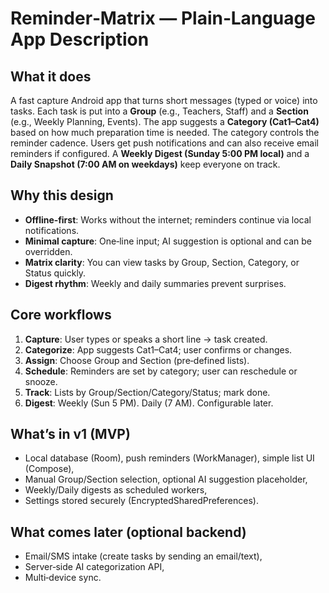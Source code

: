 # Reminder‑Matrix — Plain‑Language App Description

## What it does
A fast capture Android app that turns short messages (typed or voice) into tasks. Each task is put into a **Group** (e.g., Teachers, Staff) and a **Section** (e.g., Weekly Planning, Events). The app suggests a **Category (Cat1–Cat4)** based on how much preparation time is needed. The category controls the reminder cadence. Users get push notifications and can also receive email reminders if configured. A **Weekly Digest (Sunday 5:00 PM local)** and a **Daily Snapshot (7:00 AM on weekdays)** keep everyone on track.

## Why this design
- **Offline‑first**: Works without the internet; reminders continue via local notifications.
- **Minimal capture**: One‑line input; AI suggestion is optional and can be overridden.
- **Matrix clarity**: You can view tasks by Group, Section, Category, or Status quickly.
- **Digest rhythm**: Weekly and daily summaries prevent surprises.

## Core workflows
1. **Capture**: User types or speaks a short line → task created.
2. **Categorize**: App suggests Cat1–Cat4; user confirms or changes.
3. **Assign**: Choose Group and Section (pre‑defined lists).
4. **Schedule**: Reminders are set by category; user can reschedule or snooze.
5. **Track**: Lists by Group/Section/Category/Status; mark done.
6. **Digest**: Weekly (Sun 5 PM). Daily (7 AM). Configurable later.

## What’s in v1 (MVP)
- Local database (Room), push reminders (WorkManager), simple list UI (Compose),
- Manual Group/Section selection, optional AI suggestion placeholder,
- Weekly/Daily digests as scheduled workers,
- Settings stored securely (EncryptedSharedPreferences).

## What comes later (optional backend)
- Email/SMS intake (create tasks by sending an email/text),
- Server‑side AI categorization API,
- Multi‑device sync.
